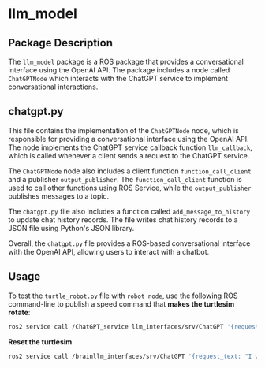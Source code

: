 # llm_model
## Package Description

The `llm_model` package is a ROS package that provides a conversational interface using the OpenAI API. The package includes a node called `ChatGPTNode` which interacts with the ChatGPT service to implement conversational interactions.

## chatgpt.py

This file contains the implementation of the `ChatGPTNode` node, which is responsible for providing a conversational interface using the OpenAI API. The node implements the ChatGPT service callback function `llm_callback`, which is called whenever a client sends a request to the ChatGPT service.

The `ChatGPTNode` node also includes a client function `function_call_client` and a publisher `output_publisher`. The `function_call_client` function is used to call other functions using ROS Service, while the `output_publisher` publishes messages to a topic.

The `chatgpt.py` file also includes a function called `add_message_to_history` to update chat history records. The file writes chat history records to a JSON file using Python's JSON library.

Overall, the `chatgpt.py` file provides a ROS-based conversational interface with the OpenAI API, allowing users to interact with a chatbot.


## Usage
To test the `turtle_robot.py` file with `robot node`, use the following ROS command-line to publish a speed command that **makes the turtlesim rotate**:
```bash
ros2 service call /ChatGPT_service llm_interfaces/srv/ChatGPT '{request_text: "Let the turtlesim rotate counterclockwise at a great angular velocity of 50 rad/s and move forward at a certain linear velocity"}'
```
**Reset the turtlesim**
```bash
ros2 service call /brainllm_interfaces/srv/ChatGPT '{request_text: "I want the little turtle to go back to where it started."}'
```